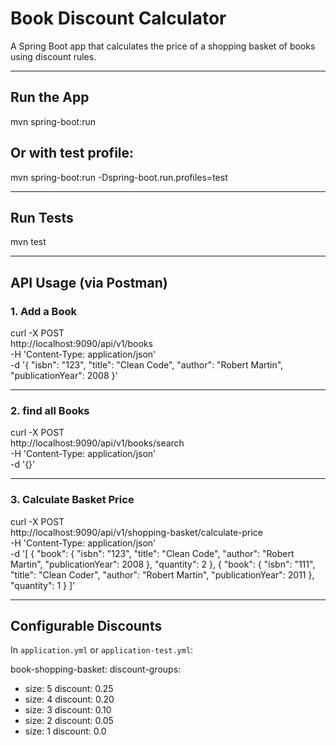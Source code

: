# Book Discount Calculator

A Spring Boot app that calculates the price of a shopping basket of books using discount rules.

---

## Run the App

mvn spring-boot:run


## Or with test profile:

mvn spring-boot:run -Dspring-boot.run.profiles=test


---

## Run Tests

mvn test


---

## API Usage (via Postman)

### 1. Add a Book

curl -X POST \
http://localhost:9090/api/v1/books \
-H 'Content-Type: application/json' \
-d '{
"isbn": "123",
"title": "Clean Code",
"author": "Robert Martin",
"publicationYear": 2008
}'

---

### 2. find all Books

curl -X POST \
http://localhost:9090/api/v1/books/search \
-H 'Content-Type: application/json' \
-d '{}'

---

### 3. Calculate Basket Price

curl -X POST \
http://localhost:9090/api/v1/shopping-basket/calculate-price \
-H 'Content-Type: application/json' \
-d '[
{
"book": {
"isbn": "123",
"title": "Clean Code",
"author": "Robert Martin",
"publicationYear": 2008
},
"quantity": 2
},
{
"book": {
"isbn": "111",
"title": "Clean Coder",
"author": "Robert Martin",
"publicationYear": 2011
},
"quantity": 1
}
]'

---

## Configurable Discounts

In `application.yml` or `application-test.yml`:

book-shopping-basket:
discount-groups:
- size: 5
  discount: 0.25
- size: 4
  discount: 0.20
- size: 3
  discount: 0.10
- size: 2
  discount: 0.05
- size: 1
  discount: 0.0

